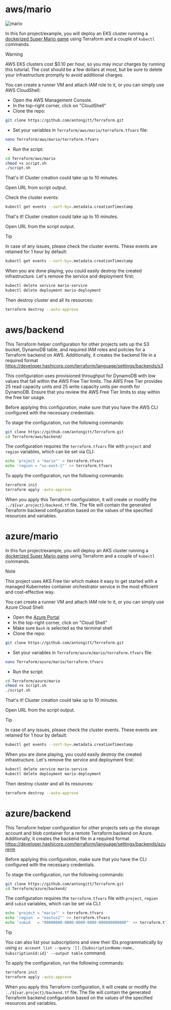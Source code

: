 # aws/mario
![mario](https://github.com/antongitt/Terraform/assets/91033128/d59dcc9c-1f2d-45fe-9d18-574e5818cd23)

In this fun project/example, you will deploy an EKS cluster running a [dockerized Super Mario game](https://github.com/kaminskypavel/supermario-docker) using Terraform and a couple of ```kubectl``` commands.

> [!WARNING]
> AWS EKS clusters cost $0.10 per hour, so you may incur charges by running this tutorial. The cost should be a few dollars at most, but be sure to delete your infrastructure promptly to avoid additional charges.

You can create a runner VM and attach IAM role to it, or you can simply use AWS CloudShell:
- Open the AWS Management Console.
- In the top-right corner, click on "CloudShell"
- Clone the repo:
```bash
git clone https://github.com/antongitt/Terraform.git
```
- Set your variables in ```Terraform/aws/mario/terraform.tfvars``` file:
```bash
nano Terraform/aws/mario/terraform.tfvars
```
- Run the script:
```bash
cd Terraform/aws/mario
chmod +x script.sh
./script.sh
```

That's it! Cluster creation could take up to 10 minutes.

Open URL from script output.

Check the cluster events:
```bash
kubectl get events --sort-by=.metadata.creationTimestamp
```

That's it! Cluster creation could take up to 10 minutes.

Open URL from the script output.

> [!TIP]
> In case of any issues, please check the cluster events. These events are retained for 1 hour by default:
> ```bash
> kubectl get events --sort-by=.metadata.creationTimestamp
> ```

When you are done playing, you could easily destroy the created infrastructure. Let's remove the service and deployment first:
```bash
kubectl delete service mario-service
kubectl delete deployment mario-deployment
```
Then destroy cluster and all its resources:
```bash
terraform destroy --auto-approve
```

# aws/backend
This Terraform helper configuration for other projects sets up the S3 bucket, DynamoDB table, and required IAM roles and policies for a Terraform backend on AWS. Additionally, it creates the backend file in a required format https://developer.hashicorp.com/terraform/language/settings/backends/s3

This configuration uses provisioned throughput for DynamoDB with low values that fall within the AWS Free Tier limits. The AWS Free Tier provides 25 read capacity units and 25 write capacity units per month for DynamoDB. Ensure that you review the AWS Free Tier limits to stay within the free tier usage.

Before applying this configuration, make sure that you have the AWS CLI configured with the necessary credentials.

To stage the configuration, run the following commands:
```bash
git clone https://github.com/antongitt/Terraform.git
cd Terraform/aws/backend/
```

The configuration requires the ```terraform.tfvars``` file with ```project``` and ```region``` variables, which can be set via CLI:
```bash
echo 'project = "mario"' > terraform.tfvars
echo 'region = "us-east-1"' >> terraform.tfvars
```

To apply the configuration, run the following commands:
```bash
terraform init
terraform apply -auto-approve
```
When you apply this Terraform configuration, it will create or modify the ```../${var.project}/backend.tf``` file. The file will contain the generated Terraform backend configuration based on the values of the specified resources and variables.


# azure/mario
In this fun project/example, you will deploy an AKS cluster running a [dockerized Super Mario game](https://github.com/kaminskypavel/supermario-docker) using Terraform and a couple of ```kubectl``` commands.

> [!NOTE]
> This project uses AKS Free tier which makes it easy to get started with a managed Kubernetes container orchestrator service in the most efficient and cost-effective way.

You can create a runner VM and attach IAM role to it, or you can simply use Azure Cloud Shell:
- Open the [Azure Portal](https://portal.azure.com/)
- In the top-right corner, click on "Cloud Shell"
- Make sure `Bash` is selected as the terminal shell
- Clone the repo:
```bash
git clone https://github.com/antongitt/Terraform.git
```
- Set your variables in ```Terraform/azure/mario/terraform.tfvars``` file:
```bash
nano Terraform/azure/mario/terraform.tfvars
```
- Run the script:
```bash
cd Terraform/azure/mario
chmod +x script.sh
./script.sh
```

That's it! Cluster creation could take up to 10 minutes.

Open URL from the script output.

> [!TIP]
> In case of any issues, please check the cluster events. These events are retained for 1 hour by default:
> ```bash
> kubectl get events --sort-by=.metadata.creationTimestamp
> ```

When you are done playing, you could easily destroy the created infrastructure. Let's remove the service and deployment first:
```bash
kubectl delete service mario-service
kubectl delete deployment mario-deployment
```
Then destroy cluster and all its resources:
```bash
terraform destroy --auto-approve
```

# azure/backend
This Terraform helper configuration for other projects sets up the storage account and blob container for a remote Terraform backend on Azure. Additionally, it creates the backend file in a required format https://developer.hashicorp.com/terraform/language/settings/backends/azurerm

Before applying this configuration, make sure that you have the CLI configured with the necessary credentials.

To stage the configuration, run the following commands:
```bash
git clone https://github.com/antongitt/Terraform.git
cd Terraform/azure/backend/
```

The configuration requires the ```terraform.tfvars``` file with ```project```, ```region``` and ```subid``` variables, which can be set via CLI:
```bash
echo 'project = "mario"' > terraform.tfvars
echo 'region  = "eastus2"' >> terraform.tfvars
echo 'subid   = "00000000-0000-0000-0000-000000000000"' >> terraform.tfvars
```
> [!TIP]
> You can also list your subscriptions and view their IDs programmatically by using ```az account list --query '[].{SubscriptionName:name, SubscriptionId:id}' --output table``` command.

To apply the configuration, run the following commands:
```bash
terraform init
terraform apply -auto-approve
```
When you apply this Terraform configuration, it will create or modify the ```../${var.project}/backend.tf``` file. The file will contain the generated Terraform backend configuration based on the values of the specified resources and variables.

